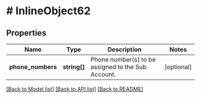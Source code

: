 # # InlineObject62

## Properties

Name | Type | Description | Notes
------------ | ------------- | ------------- | -------------
**phone_numbers** | **string[]** | Phone number(s) to be assigned to the Sub Account. | [optional] 

[[Back to Model list]](../../README.md#documentation-for-models) [[Back to API list]](../../README.md#documentation-for-api-endpoints) [[Back to README]](../../README.md)


